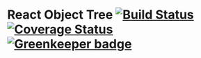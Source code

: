 # React Object Tree [![Build Status](https://travis-ci.org/mg901/react-redux-boilerplate.svg?branch=master)](https://travis-ci.org/mg901/react-redux-boilerplate) [![Coverage Status](https://coveralls.io/repos/github/mg901/react-redux-boilerplate/badge.svg?branch=master)](https://coveralls.io/github/mg901/react-redux-boilerplate?branch=master) [![Greenkeeper badge](https://badges.greenkeeper.io/mg901/react-redux-boilerplate.svg)](https://greenkeeper.io/)
